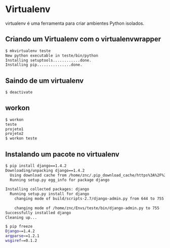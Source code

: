 Virtualenv
==========
virtualenv é uma ferramenta para criar ambientes Python isolados.

Criando um Virtualenv com o virtualenvwrapper
---------------------------------------------
```bash
$ mkvirtualenv teste
New python executable in teste/bin/python
Installing setuptools............done.
Installing pip...............done.
```

Saindo de um virtualenv
-----------------------
```bash
$ deactivate
```

workon
------
```bash
$ workon
teste
projeto1
projeto2
$ workon teste
```

Instalando um pacote no virtualenv
----------------------------------
```bash
$ pip install django==1.4.2
Downloading/unpacking django==1.4.2
  Using download cache from /home/znc/.pip_download_cache/https%3A%2F%2Fpypi.python.org%2Fpackages%2Fsource%2FD%2FDjango%2FDjango-1.4.2.tar.gz
  Running setup.py egg_info for package django
    
Installing collected packages: django
  Running setup.py install for django
    changing mode of build/scripts-2.7/django-admin.py from 644 to 755
    
    changing mode of /home/znc/Envs/teste/bin/django-admin.py to 755
Successfully installed django
Cleaning up...

$ pip freeze
Django==1.4.2
argparse==1.2.1
wsgiref==0.1.2
```
